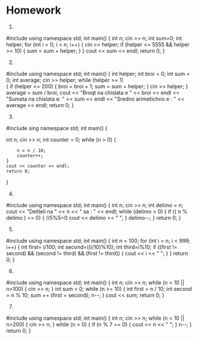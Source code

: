# Homework

1.
#include <iostream>
using namespace std;
int main() {
	int n;
	cin >> n;
	int sum=0;
	int helper;
	for (int i = 0; i < n; i++) {
		cin >> helper;
		if (helper <= 5555 && helper >= 10) {
			sum = sum + helper;
		}
	}
	cout << sum << endl;
	return 0;
}
  
  
  2.
  #include <iostream>
using namespace std;
int main() {
	int helper;
	int broi = 0;
	int sum = 0;
	int average;
	cin >> helper;
	while (helper >= 1)  
	{
		if (helper <= 200) {
			broi = broi + 1;
			sum = sum + helper;
		}
		cin >> helper;
	}
	average = sum / broi;
	cout << "Broqt na chislata e " << broi << endl
		<< "Sumata na chislata e: " << sum << endl
		<< "Sredno arimetichno e : " << average << endl;
	return 0;
}
  
  
  3.
  #include <iostream>
sing namespace std;
int main() {

int n;
	cin >> n;
	int counter = 0;
	while (n > 0) {

		n = n / 10;
		counter++;
	}
	cout << counter << endl;
	return 0;
}



4.
#include <iostream>
using namespace std;
int main() {
	int n;
	cin >> n;
	int delimo = n;
  	cout << "Deliteli na " << n << " sa : " << endl;
	while (delimo > 0) {
		if (( n % delimo ) == 0) 
		{ //5%5=0
			cout << delimo << " ";
		}
		delimo--;
	}
	return 0;
}
    
  
  5.
  #include <iostream>
using namespace std;
int main() {
	int n = 100;
	for (int i = n; i < 999; i++) {
		int first= i/100;
		int second=((i/10)%10);
		int third=i%10;
		if ((first != second) && (second != third) && (first != third)) {
			cout << i << " ";
		}
	}
	return 0;
}
           
           
6.
#include <iostream>
using namespace std;
int main() {
	int n;
	cin >> n;
	while (n < 10 || n>100) {
	  cin >> n;
	}
	int sum = 0;
	while (n >= 10) {
		int first = n / 10;
		int second = n % 10;
		sum += (first + second);
		n--;
	}
	cout << sum;
	return 0;
}
  
  
  7.
  #include <iostream>
using namespace std;
int main() {
	int n;
	cin >> n;
	while (n < 10 || n>200) {
	  cin >> n;
	}
	while (n > 0) {
		if (n % 7 == 0) {
			cout << n << " ";
		}
		n--;
	}
	return 0;
}

  
           
